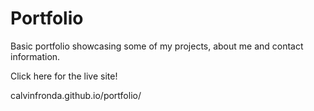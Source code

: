 # Portfolio
Basic portfolio showcasing some of my projects, about me and contact information. 

Click here for the live site! 

calvinfronda.github.io/portfolio/
